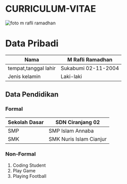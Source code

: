 # CURRICULUM-VITAE
![foto m rafli ramadhan](https://instagram.fbdo9-1.fna.fbcdn.net/v/t51.2885-19/s150x150/120041679_1280874382261409_5538749541367815036_n.jpg?_nc_ht=instagram.fbdo9-1.fna.fbcdn.net&_nc_cat=105&_nc_ohc=QtLgHpApingAX9fLhDk&oh=fdcbce70d9b0ef9193b11b770a8a2f70&oe=5FBC09F1)
# Data Pribadi
| Nama                |M Rafli Ramadhan   |
| -----------         | -----------       |
| tempat,tanggal lahir|Sukabumi 02-11-2004|
| Jenis kelamin       | Laki-laki         |

## Data Pendidikan

### Formal
| Sekolah Dasar | SDN Ciranjang 02 |
| ------------- | ---------------- |
|    SMP        | SMP Islam Annaba |
|    SMK        | SMK Nuris Islam Cianjur |

### Non-Formal

1. Coding Student
2. Play Game
3. Playing Football
